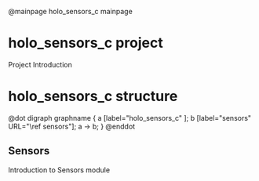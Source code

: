 @mainpage holo_sensors_c mainpage

# holo_sensors_c project

Project Introduction

# holo_sensors_c structure

@dot
digraph graphname {
a [label="holo_sensors_c" ];
b [label="sensors" URL="\ref sensors"];
a -> b;
}
@enddot

## Sensors
Introduction to Sensors module
